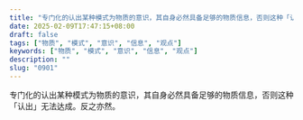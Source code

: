 ```yaml
---
title: "专门化的认出某种模式为物质的意识，其自身必然具备足够的物质信息，否则这种「认出」无法达成。反之亦然。"
date: 2025-02-09T17:47:15+08:00
draft: false
tags: ["物质", "模式", "意识", "信息", "观点"]
keywords: ["物质", "模式", "意识", "信息", "观点"]
description: ""
slug: "0901"
---
```


专门化的认出某种模式为物质的意识，其自身必然具备足够的物质信息，否则这种「认出」无法达成。反之亦然。